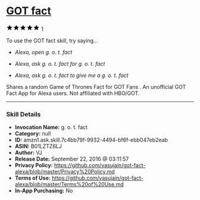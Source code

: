 # [GOT fact](http://alexa.amazon.com/#skills/amzn1.ask.skill.7c4bb79f-9932-4494-bf6f-ebb047eb2eab)
![5 stars](../../images/ic_star_black_18dp_1x.png)![5 stars](../../images/ic_star_black_18dp_1x.png)![5 stars](../../images/ic_star_black_18dp_1x.png)![5 stars](../../images/ic_star_black_18dp_1x.png)![5 stars](../../images/ic_star_black_18dp_1x.png) 1

To use the GOT fact skill, try saying...

* *Alexa, open g. o. t. fact*

* *Alexa, ask g. o. t. fact for g. o. t. fact*

* *Alexa, ask g. o. t. fact to give me a g. o. t. fact*

Shares a random Game of Thrones Fact for GOT Fans . An unofficial GOT Fact App for Alexa users. Not affiliated with HBO/GOT.

***

### Skill Details

* **Invocation Name:** g. o. t. fact
* **Category:** null
* **ID:** amzn1.ask.skill.7c4bb79f-9932-4494-bf6f-ebb047eb2eab
* **ASIN:** B01LZTZ6LJ
* **Author:** VJ
* **Release Date:** September 22, 2016 @ 03:11:57
* **Privacy Policy:** https://github.com/vasujain/got-fact-alexa/blob/master/Privacy%20Policy.md
* **Terms of Use:** https://github.com/vasujain/got-fact-alexa/blob/master/Terms%20of%20Use.md
* **In-App Purchasing:** No

